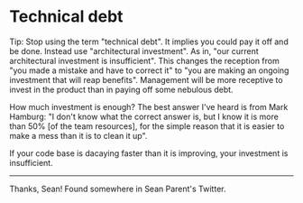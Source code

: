 # Technical debt

Tip: Stop using the term "technical debt". It implies you could pay it off and be done. Instead use "architectural investment". As in, "our current architectural investment is insufficient". This changes the reception from "you made a mistake and have to correct it" to "you are making an ongoing investment that will reap benefits". Management will be more receptive to invest in the product than in paying off some nebulous debt.

How much investment is enough? The best answer I've heard is from Mark Hamburg: "I don't know what the correct answer is, but I know it is more than 50% [of the team resources], for the simple reason that it is easier to make a mess than it is to clean it up".

If your code base is dacaying faster than it is improving, your investment is insufficient.

---

Thanks, Sean! Found somewhere in Sean Parent's Twitter.
